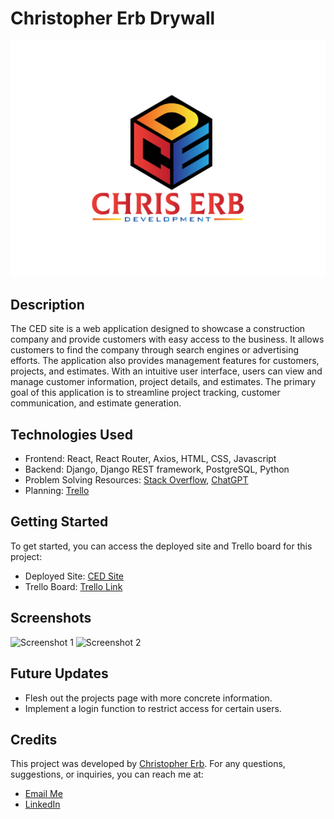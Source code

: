 # Christopher Erb Drywall

![Project Logo](CED/public/jpg.jpg)

## Description

The CED site is a web application designed to showcase a construction company and provide customers with easy access to the business. It allows customers to find the company through search engines or advertising efforts. The application also provides management features for customers, projects, and estimates. With an intuitive user interface, users can view and manage customer information, project details, and estimates. The primary goal of this application is to streamline project tracking, customer communication, and estimate generation.

## Technologies Used

- Frontend: React, React Router, Axios, HTML, CSS, Javascript
- Backend: Django, Django REST framework, PostgreSQL, Python
- Problem Solving Resources: [Stack Overflow](https://stackoverflow.com/), [ChatGPT](https://chat.openai.com/)
- Planning: [Trello](https://trello.com/b/DUr0kzPW/chriserbdrywall)

## Getting Started

To get started, you can access the deployed site and Trello board for this project:

- Deployed Site: [CED Site]()
- Trello Board: [Trello Link](https://trello.com/b/DUr0kzPW/chriserbdrywall)

## Screenshots

![Screenshot 1](https://i.imgur.com/075mOoY.png)
![Screenshot 2](https://i.imgur.com/WLnWPnO.png)

## Future Updates

- Flesh out the projects page with more concrete information.
- Implement a login function to restrict access for certain users.

## Credits

This project was developed by [Christopher Erb](https://www.chriserb.dev). For any questions, suggestions, or inquiries, you can reach me at:

- [Email Me](mailto:ChristopherErb01@gmail.com)
- [LinkedIn](https://www.linkedin.com/in/christophererb1/)
